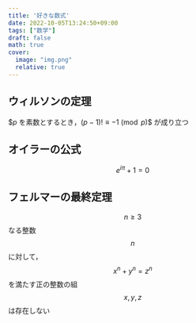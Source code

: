 ```yaml
---
title: '好きな数式'
date: 2022-10-05T13:24:50+09:00
tags: ["数学"]
draft: false
math: true
cover:
  image: "img.png"
  relative: true
---
```

## ウィルソンの定理
$$p$ を素数とするとき，$(p−1)!≡−1 \pmod p$$ が成り立つ

## オイラーの公式
$$e^{iπ}+1=0$$

## フェルマーの最終定理
$$n≥3$$ なる整数 $$n$$ に対して，$$x^n+y^n=z^n$$ を満たす正の整数の組 $$x,y,z$$ は存在しない